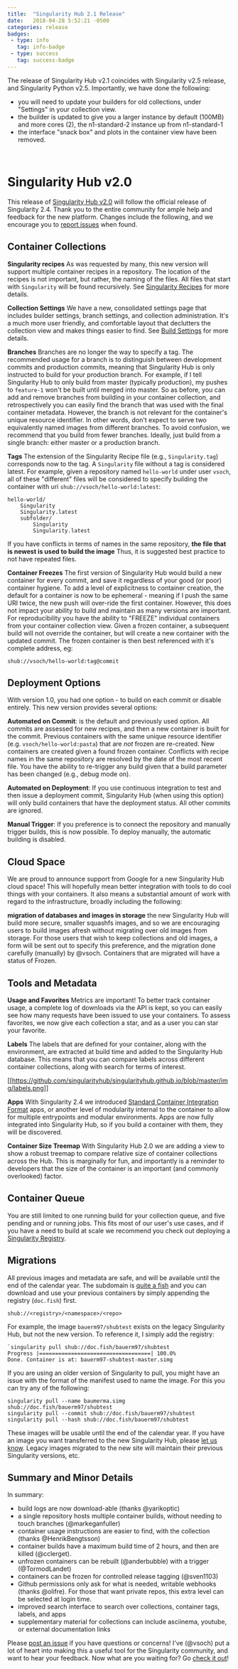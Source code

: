 ```yaml
---
title:  "Singularity Hub 2.1 Release"
date:   2018-04-28 5:52:21 -0500
categories: release
badges:
 - type: info
   tag: info-badge
 - type: success
   tag: success-badge
---
```



The release of Singularity Hub v2.1 coincides with Singularity v2.5 release, and Singularity Python v2.5. Importantly, we have done the following:

 - you will need to update your builders for old collections, under "Settings" in your collection view.
 - the builder is updated to give you a larger instance by default (100MB) and more cores (2), the n1-standard-2 instance up from n1-standard-1
 - the interface "snack box" and plots in the container view have been removed.


<!--more-->

<br>

# Singularity Hub v2.0

This release of [Singularity Hub v2.0](https://www.singularity-hub.org) will follow the official release of Singularity 2.4. Thank you to the entire community for ample help and feedback for the new platform. Changes include the following, and we encourage you to [report issues](https://github.com/singularityhub/singularityhub.github.io/issues) when found.

## Container Collections
**Singularity recipes** As was requested by many, this new version will support multiple container recipes in a repository. The location of the recipes is not important, but rather, the naming of the files. All files that start with `Singularity` will be found recursively. See [Singularity Recipes](https://github.com/singularityhub/singularityhub.github.io/wiki/Build-A-Container#naming-recipes) for more details.

**Collection Settings** We have a new, consolidated settings page that includes builder settings, branch settings, and collection administration. It's a much more user friendly, and comfortable layout that declutters the collection view and makes things easier to find. See [Build Settings](Build-Settings) for more details.

**Branches**
Branches are no longer the way to specify a tag. The recommended usage for a branch is to distinguish between development commits and production commits, meaning that Singularity Hub is only instructed to build for your production branch. For example, if I tell Singularity Hub to only build from master (typically production), my pushes to `feature-1` won't be built until merged into master. So as before, you can add and remove branches from building in your container collection, and retrospectively you can easily find the branch that was used with the final container metadata. However, the branch is not relevant for the container's unique resource identifier. In other words, don't expect to serve two equivalently named images from different branches. To avoid confusion, we recommend that you build from fewer branches. Ideally, just build from a single branch: either master or a production branch.

**Tags**
The extension of the Singularity Recipe file (e.g., `Singularity.tag`) corresponds now to the tag. A `Singularity` file without a tag is considered latest. For example, given a repository named `hello-world` under user `vsoch`, all of these "different" files will be considered to specify building the container with uri `shub://vsoch/hello-world:latest`:

```
hello-world/
    Singularity
    Singularity.latest
    subfolder/
        Singularity
        Singularity.latest
```
If you have conflicts in terms of names in the same repository, **the file that is newest is used to build the image** Thus, it is suggested best practice to not have repeated files.

**Container Freezes**
The first version of Singularity Hub would build a new container for every commit, and save it regardless of your good (or poor) container hygiene. To add a level of explicitness to container creation, the default for a container is now to be ephemeral - meaning if I push the same URI twice, the new push will over-ride the first container. However, this does not impact your ability to build and maintain as many versions are important. For reproducibility you have the ability to "FREEZE" individual containers from your container collection view. Given a frozen container, a subsequent build will not override the container, but will create a new container with the updated commit. The frozen container is then best referenced with it's complete address, eg:

```
shub://vsoch/hello-world:tag@commit
```

## Deployment Options
With version 1.0, you had one option - to build on each commit or disable entirely. This new version provides several options:

**Automated on Commit**: is the default and previously used option. All commits are assessed for new recipes, and then a new container is built for the commit. Previous containers with the same unique resource identifier (e.g. `vsoch/hello-world:pasta`) that are *not* frozen are re-created. New containers are created given a found frozen container. Conflicts with recipe names in the same repository are resolved by the date of the most recent file. You have the ability to re-trigger any build given that a build parameter has been changed (e.g., debug mode on).

**Automated on Deployment**: If you use continuous integration to test and then issue a deployment commit, Singularity Hub (when using this option) will only build containers that have the deployment status. All other commits are ignored.

**Manual Trigger**: If you preference is to connect the repository and manually trigger builds, this is now possible. To deploy manually, the automatic building is disabled.

## Cloud Space
We are proud to announce support from Google for a new Singularity Hub cloud space! This will hopefully mean better integration with tools to do cool things with your containers. It also means a substantial amount of work with regard to the infrastructure, broadly including the following:

**migration of databases and images in storage** the new Singularity Hub will build more secure, smaller squashfs images, and so we are encouraging users to build images afresh without migrating over old images from storage. For those users that wish to keep collections and old images, a form will be sent out to specify this preference, and the migration done carefully (manually) by @vsoch. Containers that are migrated will have a status of Frozen.

## Tools and Metadata

**Usage and Favorites**
Metrics are important!  To better track container usage, a complete log of downloads via the API is kept, so you can easily see how many requests have been issued to use your containers. To assess favorites, we now give each collection a star, and as a user you can star your favorite.

**Labels**
The labels that are defined for your container, along with the environment, are extracted at build time and added to the Singularity Hub database. This means that you can compare labels across different container collections, along with search for terms of interest.

[[https://github.com/singularityhub/singularityhub.github.io/blob/master/img/labels.png]]

**Apps**
With Singularity 2.4 we introduced [Standard Container Integration Format](http://containers-ftw.org/SCI-F/) apps, or another level of modularity internal to the container to allow for multiple entrypoints and modular environments. Apps are now fully integrated into Singularity Hub, so if you build a container with them, they will be discovered.

**Container Size Treemap**
With Singularity Hub 2.0 we are adding a view to show a robust treemap to compare relative size of container collections across the Hub. This is marginally for fun, and importantly is a reminder to developers that the size of the container is an important (and commonly overlooked) factor.

## Container Queue
You are still limited to one running build for your collection queue, and five pending and or running jobs. This fits most of our user's use cases, and if you have a need to build at scale we recommend you check out deploying a [Singularity Registry](https://singularityhub.github.io/sregistry).

## Migrations
All previous images and metadata are safe, and will be available until the end of the calendar year. The subdomain is [quite a fish](https://www.doc.fish) and you can download and use your previous containers by simply appending the registry (`doc.fish`) first.

```
shub://<registry>/<namespace>/<repo>
```
For example, the image `bauerm97/shubtest` exists on the legacy Singularity Hub, but not the new version. To reference it, I simply add the registry:

```
`singularity pull shub://doc.fish/bauerm97/shubtest
Progress |===================================| 100.0% 
Done. Container is at: bauerm97-shubtest-master.simg
```
If you are using an older version of Singularity to pull, you might have an issue with the format of the manifest used to name the image. For this you can try any of the following:

```
singularity pull --name baumerma.simg shub://doc.fish/bauerm97/shubtest
singularity pull --commit shub://doc.fish/bauerm97/shubtest
singularity pull --hash shub://doc.fish/bauerm97/shubtest
```

These images will be usable until the end of the calendar year. If you have an image you want transferred to the new Singularity Hub, please [let us know](https://www.github.com/singularityhub/singularityhub.github.io/issues). Legacy images migrated to the new site will maintain their previous Singularity versions, etc.

## Summary and Minor Details
In summary:

- build logs are now download-able (thanks @yarikoptic)
- a single repository hosts multiple container builds, without needing to touch branches (@markeganfuller)
- container usage instructions are easier to find, with the collection (thanks @HenrikBengtsson)
- container builds have a maximum build time of 2 hours, and then are killed (@cclerget).
- unfrozen containers can be rebuilt (@anderbubble) with a trigger (@TormodLandet)
- containers can be frozen for controlled release tagging (@sven1103)
- Github permissions only ask for what is needed, writable webhooks (thanks @olifre). For those that want private repos, this extra level can be selected at login time.
- improved search interface to search over collections, container tags, labels, and apps
- supplementary material for collections can include asciinema, youtube, or external documentation links

Please [post an issue](https://www.github.com/singularityhub/singularityhub.github.io) if you have questions or concerns! I've (@vsoch) put a lot of heart into making this a useful tool for the Singularity community, and want to hear your feedback. Now what are you waiting for? Go [check it out](https://www.singularity-hub.org)!
